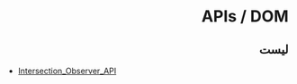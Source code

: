 <h1 dir="rtl">APIs / DOM</h1>
<h2 dir="rtl">لیست</h2>

* [Intersection_Observer_API](https://github.com/soheilhassanjani/docsFarsi/blob/master/Web/API/Intersection_Observer_API.md)
